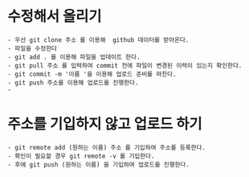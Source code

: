 # 수정해서 올리기

    - 우선 git clone 주소 를 이용해  github 데이터를 받아온다.
    - 파일을 수정한다
    - git add . 를 이용해 파일을 업데이트 한다.
    - git pull 주소 를 입력하여 commit 전에 파일이 변경된 이력이 있는지 확인한다. 
    - git commit -m '이름 '을 이용해 업로드 준비를 마친다.
    - git push 주소를 이용해 업로드를 진행한다.
    - 
# 주소를 기입하지 않고 업로드 하기
    - git remote add (원하는 이름) 주소 를 기입하여 주소를 등록한다.
    - 확인이 필요할 경우 git remote -v 를 기입한다.
    - 후에 git push (원하는 이름) 을 기입하여 업로드를 진행한다.